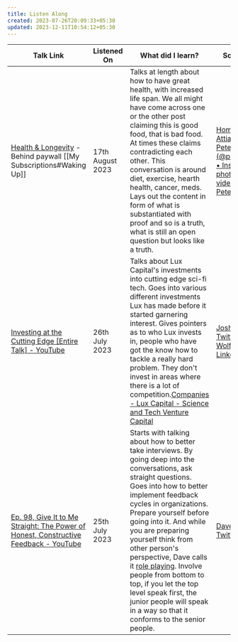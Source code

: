 ```yaml
---
title: Listen Along
created: 2023-07-26T20:09:33+05:30
updated: 2023-12-11T10:54:12+05:30
---
```



| Talk Link                                                                                                                           | Listened On      | What did I learn?                                                                                                                                                                                                                                                                                                                                                                                                                                                                                         | Social Links                                                                                                                                                                                               |
| ----------------------------------------------------------------------------------------------------------------------------------- | ---------------- | --------------------------------------------------------------------------------------------------------------------------------------------------------------------------------------------------------------------------------------------------------------------------------------------------------------------------------------------------------------------------------------------------------------------------------------------------------------------------------------------------------- | ---------------------------------------------------------------------------------------------------------------------------------------------------------------------------------------------------------- |
| [Health & Longevity](https://app.wakingup.com/life/conversations/COCE1CB) - Behind paywall [[My Subscriptions#Waking Up]]    | 17th August 2023 | Talks at length about how to have great health, with increased life span. We all might have come across one or the other post claiming this is good food, that is bad food. At times these claims contradicting each other. This conversation is around diet, exercise, hearth health, cancer, meds. Lays out the content in form of what is substantiated with proof and so is a truth, what is still an open question but looks like a truth.                                                           | [Home - Peter Attia](https://peterattiamd.com/)  <br>[Peter Attia (@peterattiamd) • Instagram photos and videos](https://www.instagram.com/peterattiamd/)  <br>[Peter Attia / X](https://twitter.com/PeterAttiaMD) |
| [Investing at the Cutting Edge [Entire Talk] - YouTube](https://www.youtube.com/watch?v=DDgOINdqUHA)                                | 26th July 2023   | Talks about Lux Capital's investments into cutting edge sci-fi tech. Goes into various different investments Lux has made before it started garnering interest. Gives pointers as to who Lux invests in, people who have got the know how to tackle a really hard problem. They don't invest in areas where there is a lot of competition.[Companies - Lux Capital - Science and Tech Venture Capital](https://www.luxcapital.com/companies)                                                              | [Josh Wolfe's Twitter](https://twitter.com/wolfejosh)[Josh Wolfe's Linkedin](https://www.linkedin.com/in/josh-wolfe-7883/)                                                                                 |
| [Ep. 98, Give It to Me Straight: The Power of Honest, Constructive Feedback - YouTube](https://www.youtube.com/watch?v=2yOsZVgj_FE) | 25th July 2023   | Starts with talking about how to better take interviews. By going deep into the conversations, ask straight questions. Goes into how to better implement feedback cycles in organizations. Prepare yourself before going into it. And while you are preparing yourself think from other person's perspective, Dave calls it <u>role playing</u>. Involve people from bottom to top, if you let the top level speak first, the junior people will speak in a way so that it conforms to the senior people. | [Dave Dodson's Twitter](https://twitter.com/davedodson307)                                                                                                                                                 |

